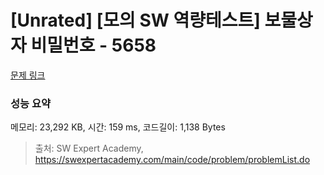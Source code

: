 # [Unrated] [모의 SW 역량테스트] 보물상자 비밀번호 - 5658 

[문제 링크](https://swexpertacademy.com/main/code/problem/problemDetail.do?contestProbId=AWXRUN9KfZ8DFAUo) 

### 성능 요약

메모리: 23,292 KB, 시간: 159 ms, 코드길이: 1,138 Bytes



> 출처: SW Expert Academy, https://swexpertacademy.com/main/code/problem/problemList.do